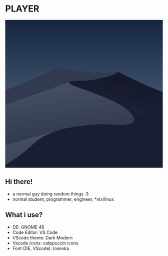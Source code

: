 # **PLAYER**
![img](picture.jpg)
## Hi there!
- a normal guy doing random things :3
- normal student, programmer, engineer, *nix/linux
## What i use?
- DE: GNOME 46
- Code Editor: VS Code
- VScode theme: Dark Modern
- Vscode icons: catppuccin icons
- Font (DE, VScode): Iosevka
